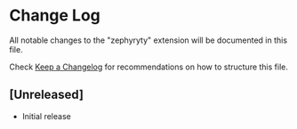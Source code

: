 # Change Log

All notable changes to the "zephyryty" extension will be documented in this file.

Check [Keep a Changelog](http://keepachangelog.com/) for recommendations on how to structure this file.

## [Unreleased]

- Initial release
